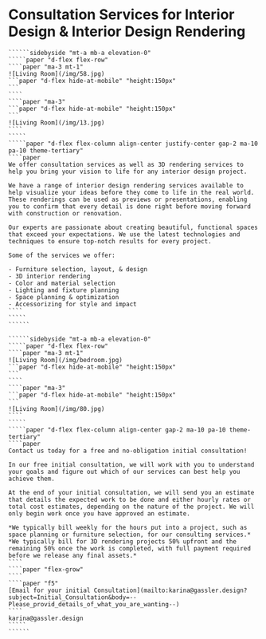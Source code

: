 # Consultation Services for Interior Design & Interior Design Rendering

```````paper "d-flex flex-column align-center justify-center" "height: auto;min-height:calc(var(--main-height)-var(--header-height)-var(--footer-height));"
``````sidebyside "mt-a mb-a elevation-0"
`````paper "d-flex flex-row"
````paper "ma-3 mt-1"
![Living Room](/img/58.jpg)
```paper "d-flex hide-at-mobile" "height:150px"
```
````
````paper "ma-3"
```paper "d-flex hide-at-mobile" "height:150px"
```
![Living Room](/img/13.jpg)
````
`````
`````paper "d-flex flex-column align-center justify-center gap-2 ma-10 pa-10 theme-tertiary"
````paper
We offer consultation services as well as 3D rendering services to help you bring your vision to life for any interior design project.

We have a range of interior design rendering services available to help visualize your ideas before they come to life in the real world. These renderings can be used as previews or presentations, enabling you to confirm that every detail is done right before moving forward with construction or renovation.

Our experts are passionate about creating beautiful, functional spaces that exceed your expectations. We use the latest technologies and techniques to ensure top-notch results for every project.

Some of the services we offer:

- Furniture selection, layout, & design
- 3D interior rendering
- Color and material selection
- Lighting and fixture planning
- Space planning & optimization
- Accessorizing for style and impact
````
`````
``````
```````

```````paper "d-flex flex-column align-center justify-center" "height: auto;min-height:calc(var(--main-height)-var(--header-height)-var(--footer-height));"
``````sidebyside "mt-a mb-a elevation-0"
`````paper "d-flex flex-row"
````paper "ma-3 mt-1"
![Living Room](/img/bedroom.jpg)
```paper "d-flex hide-at-mobile" "height:150px"
```
````
````paper "ma-3"
```paper "d-flex hide-at-mobile" "height:150px"
```
![Living Room](/img/80.jpg)
````
`````
`````paper "d-flex flex-column align-center gap-2 ma-10 pa-10 theme-tertiary"
````paper
Contact us today for a free and no-obligation initial consultation!

In our free initial consultation, we will work with you to understand your goals and figure out which of our services can best help you achieve them.

At the end of your initial consultation, we will send you an estimate that details the expected work to be done and either hourly rates or total cost estimates, depending on the nature of the project. We will only begin work once you have approved an estimate.

*We typically bill weekly for the hours put into a project, such as space planning or furniture selection, for our consulting services.*
*We typically bill for 3D rendering projects 50% upfront and the remaining 50% once the work is completed, with full payment required before we release any final assets.*
````
````paper "flex-grow"
````
````paper "f5"
[Email for your initial Consultation](mailto:karina@gassler.design?subject=Initial_Consultation&body=--Please_provid_details_of_what_you_are_wanting--)
````
karina@gassler.design
`````
``````
```````
